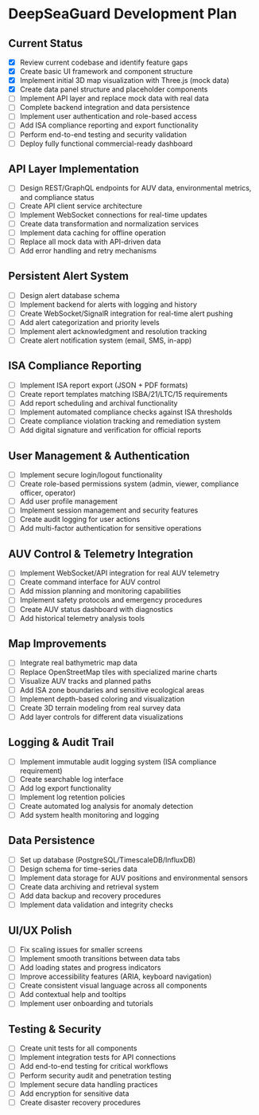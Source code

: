 # DeepSeaGuard Development Plan

## Current Status
- [x] Review current codebase and identify feature gaps
- [x] Create basic UI framework and component structure
- [x] Implement initial 3D map visualization with Three.js (mock data)
- [x] Create data panel structure and placeholder components
- [ ] Implement API layer and replace mock data with real data
- [ ] Complete backend integration and data persistence
- [ ] Implement user authentication and role-based access
- [ ] Add ISA compliance reporting and export functionality
- [ ] Perform end-to-end testing and security validation
- [ ] Deploy fully functional commercial-ready dashboard

## API Layer Implementation
- [ ] Design REST/GraphQL endpoints for AUV data, environmental metrics, and compliance status
- [ ] Create API client service architecture
- [ ] Implement WebSocket connections for real-time updates
- [ ] Create data transformation and normalization services
- [ ] Implement data caching for offline operation
- [ ] Replace all mock data with API-driven data
- [ ] Add error handling and retry mechanisms

## Persistent Alert System
- [ ] Design alert database schema
- [ ] Implement backend for alerts with logging and history
- [ ] Create WebSocket/SignalR integration for real-time alert pushing
- [ ] Add alert categorization and priority levels
- [ ] Implement alert acknowledgment and resolution tracking
- [ ] Create alert notification system (email, SMS, in-app)

## ISA Compliance Reporting
- [ ] Implement ISA report export (JSON + PDF formats)
- [ ] Create report templates matching ISBA/21/LTC/15 requirements
- [ ] Add report scheduling and archival functionality
- [ ] Implement automated compliance checks against ISA thresholds
- [ ] Create compliance violation tracking and remediation system
- [ ] Add digital signature and verification for official reports

## User Management & Authentication
- [ ] Implement secure login/logout functionality
- [ ] Create role-based permissions system (admin, viewer, compliance officer, operator)
- [ ] Add user profile management
- [ ] Implement session management and security features
- [ ] Create audit logging for user actions
- [ ] Add multi-factor authentication for sensitive operations

## AUV Control & Telemetry Integration
- [ ] Implement WebSocket/API integration for real AUV telemetry
- [ ] Create command interface for AUV control
- [ ] Add mission planning and monitoring capabilities
- [ ] Implement safety protocols and emergency procedures
- [ ] Create AUV status dashboard with diagnostics
- [ ] Add historical telemetry analysis tools

## Map Improvements
- [ ] Integrate real bathymetric map data
- [ ] Replace OpenStreetMap tiles with specialized marine charts
- [ ] Visualize AUV tracks and planned paths
- [ ] Add ISA zone boundaries and sensitive ecological areas
- [ ] Implement depth-based coloring and visualization
- [ ] Create 3D terrain modeling from real survey data
- [ ] Add layer controls for different data visualizations

## Logging & Audit Trail
- [ ] Implement immutable audit logging system (ISA compliance requirement)
- [ ] Create searchable log interface
- [ ] Add log export functionality
- [ ] Implement log retention policies
- [ ] Create automated log analysis for anomaly detection
- [ ] Add system health monitoring and logging

## Data Persistence
- [ ] Set up database (PostgreSQL/TimescaleDB/InfluxDB)
- [ ] Design schema for time-series data
- [ ] Implement data storage for AUV positions and environmental sensors
- [ ] Create data archiving and retrieval system
- [ ] Add data backup and recovery procedures
- [ ] Implement data validation and integrity checks

## UI/UX Polish
- [ ] Fix scaling issues for smaller screens
- [ ] Implement smooth transitions between data tabs
- [ ] Add loading states and progress indicators
- [ ] Improve accessibility features (ARIA, keyboard navigation)
- [ ] Create consistent visual language across all components
- [ ] Add contextual help and tooltips
- [ ] Implement user onboarding and tutorials

## Testing & Security
- [ ] Create unit tests for all components
- [ ] Implement integration tests for API connections
- [ ] Add end-to-end testing for critical workflows
- [ ] Perform security audit and penetration testing
- [ ] Implement secure data handling practices
- [ ] Add encryption for sensitive data
- [ ] Create disaster recovery procedures
